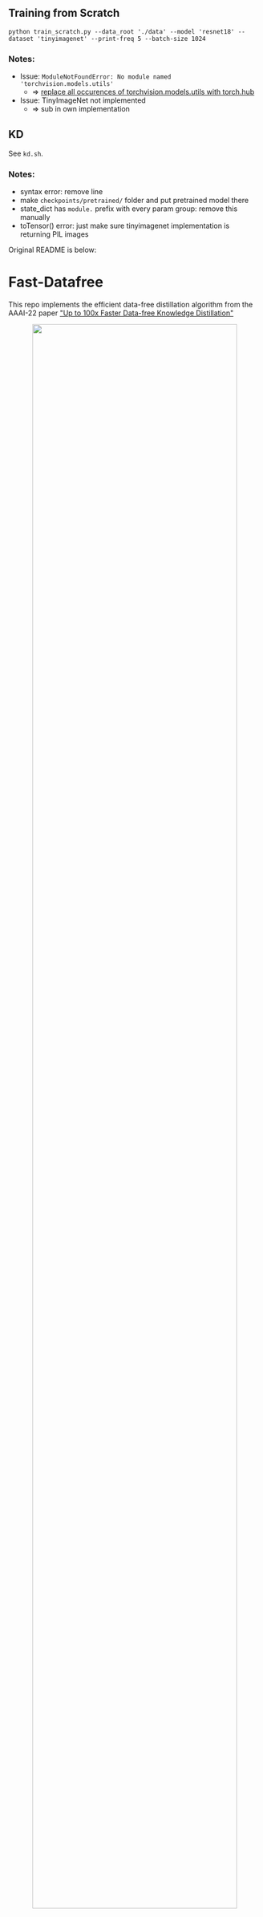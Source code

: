 ## Training from Scratch
```
python train_scratch.py --data_root './data' --model 'resnet18' --dataset 'tinyimagenet' --print-freq 5 --batch-size 1024
```
### Notes:
* Issue: `ModuleNotFoundError: No module named 'torchvision.models.utils'`
  * => [replace all occurences of torchvision.models.utils with torch.hub](https://stackoverflow.com/questions/70998767/no-module-named-torchvision-models-utils)
* Issue: TinyImageNet not implemented
  * => sub in own implementation
## KD
See `kd.sh`. 
### Notes:
* syntax error: remove line
* make `checkpoints/pretrained/` folder and put pretrained model there
* state_dict has `module.` prefix with every param group: remove this manually
* toTensor() error: just make sure tinyimagenet implementation is returning PIL images

Original README is below:

# Fast-Datafree

This repo implements the efficient data-free distillation algorithm from the AAAI-22 paper 
["Up to 100x Faster Data-free Knowledge Distillation"](https://arxiv.org/pdf/2112.06253.pdf)

<p align = "center">
<img src="./assets/framework.png" style="width:90%">
</p>
<p align = "center">
</p>

## TODO
* ImageNet 
* Distributed training

## Results

<p align = "center">
<img src="./assets/intro.png" style="width:70%">
</p>
<p align = "center">
</p>

### CIFAR-10
| Method   | ResNet-34 <br> ResNet-18 | VGG-11 <br> ResNet-18 | WRN40-2 <br> WRN16-1 | WRN40-2 <br> WRN40-1 | WRN40-2 <br> WRN16-2 | Speed-up |
|------------|---------------------|------------------|-----------------|-----------------|-----------------|------------------|
| Teacher    | 95.70               | 92.25            | 94.87           | 94.87           | 94.87           | -                |
| Student    | 95.20               | 95.20            | 91.12           | 93.94           | 93.95           | -                |
| KD         | 95.20               | 95.20            | 95.20           | 95.20           | 95.20           | -                |
| DeepInv-2k [[7]](#7) | 93.26 (42.1h)       | 90.36 (20.2h)    | 83.04 (16.9h)   | 86.85 (21.9h)   | 89.72 (18.2h)   | 1.0x             |
| CMI-500  [[4]](#4)  | 94.84 (19.0h)       | 91.13 (11.6h)    | 90.01 (13.3h)   | 92.78 (14.1h)   | 92.52 (13.6h)   | 1.6x             |
| DAFL [[1]](#1) | 92.22 (2.73h)       | 81.10 (0.73h)    | 65.71 (1.73h)   | 81.33 (1.53h)   | 81.55 (1.60h)   | 15.7x            |
| ZSKT [[6]](#6) | 93.32 (1.67h)       | 89.46 (0.33h)    | 83.74 (0.87h)   | 86.07 (0.87h)   | 89.66 (0.87h)   | 30.4x            |
| DFQ  [[3]](#3) | 94.61 (8.79h)       | 90.84 (1.50h)    | 86.14 (0.75h)   | 91.69 (0.75h)   | 92.01 (0.75h)   | 18.9x            |
| Fast-2     | 92.62 (0.06h)       | 84.67 (0.03h)    | 88.36 (0.03h)   | 89.56 (0.03h)   | 89.68 (0.03h)   | 655.0x           |
| Fast-5     | 93.63 (0.14h)       | 89.94 (0.08h)    | 88.90 (0.08h)   | 92.04 (0.09h)   | 91.96 (0.08h)   | 247.1x           |
| Fast-10    | 94.05 (0.28h)       | 90.53 (0.15h)    | 89.29 (0.15h)   | 92.51 (0.17h)   | 92.45 (0.17h)   | 126.7x           |

### CIFAR-100
| Method     | ResNet-34 <br> ResNet-18 | VGG-11 <br> ResNet-18 | WRN40-2 <br> WRN16-1 | WRN40-2 <br> WRN40-1 | WRN40-2 <br> WRN16-2 | Speed Up |
|------------|---------------|---------------|---------------|---------------|---------------|---------|
| Teacher    | 78.05         | 71.32         | 75.83         | 75.83         | 75.83         | -       |
| Student    | 77.10         | 77.10         | 65.31         | 72.19         | 73.56         | -       |
| KD         | 77.87         | 75.07         | 64.06         | 68.58         | 70.79         | -       |
| DeepInv-2k | 61.32 (42.1h) | 54.13 (20.1h) | 53.77 (17.0h) | 61.33 (21.9h) | 61.34 (18.2h) | 1.0x    |
| CMI-500    | 77.04 (19.2h) | 70.56 (11.6h) | 57.91 (13.3h) | 68.88 (14.2h) | 68.75 (13.9h) | 1.6x    |
| DAFL       | 74.47 (2.73h) | 54.16 (0.73h) | 20.88 (1.67h) | 42.83 (1.80h) | 43.70 (1.73h) | 15.2x   |
| ZSKT       | 67.74 (1.67h) | 54.31 (0.33h) | 36.66 (0.87h) | 53.60 (0.87h) | 54.59 (0.87h) | 30.4x   |
| DFQ        | 77.01 (8.79h) | 66.21 (1.54h) | 51.27 (0.75h) | 54.43 (0.75h) | 64.79 (0.75h) | 18.8x   |
| Fast-2     | 69.76 (0.06h) | 62.83 (0.03h) | 41.77 (0.03h) | 53.15 (0.04h) | 57.08 (0.04h) | 588.2x  |
| Fast-5     | 72.82 (0.14h) | 65.28 (0.08h) | 52.90 (0.07h) | 61.80 (0.09h) | 63.83 (0.08h) | 253.1x  |
| Fast-10    | 74.34 (0.27h) | 67.44 (0.16h) | 54.02 (0.16h) | 63.91 (0.17h) | 65.12 (0.17h) | 124.7x  |

### ImageNet
| Method         | Data Amount | Syn. Time | Speed Up | ResNet-50 <br> ResNet-50 | ResNet-50 <br> ResNet-18 | ResNet-50 <br> MobileNetv2 |
|----------------|-------------|-----------|----------|-----------|-----------|-----------|
| Scratch        | 1.3M        | -         | -        | 75.45     | 68.45     | 70.01     |
| Places365+KD   | 1.8M        | -         | -        | 55.74     | 45.53     | 39.89     |
| Generative DFD [[5]](#5) | -           | ~300h     | 1x       | 69.75     | 54.66     | 43.15     |
| DeepInv-2k     | 140k        | 166h      | 1.8x     | 68.00     | -         | -         |
| Fast-50        | 140k        | 6.28h     | 47.8x    | 68.61     | 53.45     | 43.02     |

## Quick Start

### 1. Prepare the files

To reproduce our results, please download pre-trained teacher models from [Dropbox-Models (266 MB)](https://www.dropbox.com/sh/w8xehuk7debnka3/AABhoazFReE_5mMeyvb4iUWoa?dl=0) and extract them as `checkpoints/pretrained`.
Instead, you can train a model from scratch as follows.
```bash
python train_scratch.py --model wrn40_2 --dataset cifar10 --batch-size 256 --lr 0.1 --epoch 200 --gpu 0
```
   
### 2. Reproduce our results
* To get similar results of our method on CIFAR datasets, run the script in `scripts/fast_cifar.sh`. (A sample is shown below) 
  Synthesized images and logs will be saved in `checkpoints/datafree-fast_meta`.
    ```bash
    # g-steps is the number of iterations in synthesizing
    python datafree_kd.py \
    --gpu 0 \
    --seed 0 \
    --dataset cifar100 \
    --warmup 20 --epochs 220 \
    --batch_size 256 \
    --lr 0.2 \
    --kd_steps 400 --ep_steps 400 \
    --adv 1.1 --bn 10.0 --oh 0.4 \
    --act 0 --balance 0 \
    --T 20 \
    --method fast_meta --is_maml 1 \
    --g_steps 2 \
    --lr_z 0.015 --lr_g 5e-3 \
    --bn_mmt 0.9 \
    --reset_l0 1 --reset_bn 0 \
    --save_dir run/wrn-2 --log_tag wrn-2
    ```
* To calculate the generator's gradient with REPTILE, set `--is_maml 0`. 
  To disable meta learning, use `--method fast` option which updates the generator in a normal (sequential) way.
* To get the result of Vanilla KD using original training data, run the following command.
    ```bash
    # beta>0 to use hard targets
    python vanilla_kd.py --teacher wrn40_2 --student wrn16_1 --dataset cifar10 --transfer_set cifar10 --beta 0.1 --batch-size 128 --lr 0.1 --epoch 200 --gpu 0
    ```
* ImageNet: please refers to the [logs](https://github.com/zju-vipa/Fast-Datafree/tree/main/logs) and  the [training script](https://github.com/zju-vipa/Fast-Datafree/blob/main/datafree_kd_imagenet.py) for more details.  


### 3. Train your own models
You can register your models and datasets in registry.py by modifying `NORMALIZ_DICT`, `MODEL_DICT` and `get_dataset`. Then you can run the above commands to train your own models.


## Bibtex
If you found this work useful for your research, please cite our paper:
```
@inproceedings{fang2022up,
  title={Up to 100x faster data-free knowledge distillation},
  author={Fang, Gongfan and Mo, Kanya and Wang, Xinchao and Song, Jie and Bei, Shitao and Zhang, Haofei and Song, Mingli},
  booktitle={Proceedings of the AAAI Conference on Artificial Intelligence},
  volume={36},
  number={6},
  pages={6597--6604},
  year={2022}
}
```

## References
<a id="1">[1]</a>
Chen, H., Wang, Y., Xu, C., Yang, Z., Liu, C., Shi, B., ... & Tian, Q. (2019). 
Data-free learning of student networks. 
In Proceedings of the IEEE/CVF International Conference on Computer Vision, 3514-3522.  

<a id="2">[2]</a>
Chen, H., Guo, T., Xu, C., Li, W., Xu, C., Xu, C., & Wang, Y. (2021). 
Learning Student Networks in the Wild. 
In Proceedings of the IEEE/CVF Conference on Computer Vision and Pattern Recognition, 6428-6437.  

<a id="3">[3]</a>
Choi, Y., Choi, J., El-Khamy, M., & Lee, J. (2020). 
Data-free network quantization with adversarial knowledge distillation. 
In Proceedings of the IEEE/CVF Conference on Computer Vision and Pattern Recognition Workshops, 710-711.  

<a id="4">[4]</a>
Fang, G., Song, J., Wang, X., Shen, C., Wang, X., & Song, M. (2021). 
Contrastive Model Inversion for Data-Free Knowledge Distillation. 
arXiv preprint arXiv:2105.08584.  

<a id="5">[5]</a>
Luo, L., Sandler, M., Lin, Z., Zhmoginov, A., & Howard, A. (2020). 
Large-scale generative data-free distillation. 
arXiv preprint arXiv:2012.05578.  

<a id="6">[6]</a>
Micaelli, P., & Storkey, A. J. (2019). 
Zero-shot knowledge transfer via adversarial belief matching. 
Advances in Neural Information Processing Systems, 32.  

<a id="7">[7]</a>
Yin, H., Molchanov, P., Alvarez, J. M., Li, Z., Mallya, A., Hoiem, D., ... & Kautz, J. (2020). 
Dreaming to distill: Data-free knowledge transfer via deepinversion. 
In Proceedings of the IEEE/CVF Conference on Computer Vision and Pattern Recognition, 8715-8724.
